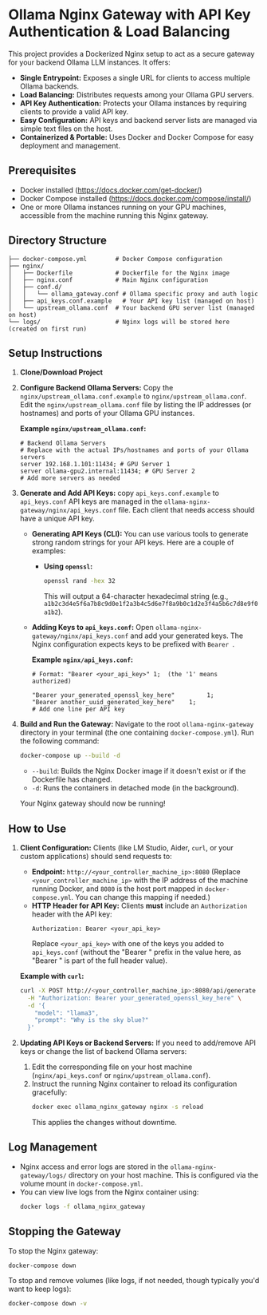 # Ollama Nginx Gateway with API Key Authentication & Load Balancing

This project provides a Dockerized Nginx setup to act as a secure gateway for your backend Ollama LLM instances. It offers:

* **Single Entrypoint:** Exposes a single URL for clients to access multiple Ollama backends.
* **Load Balancing:** Distributes requests among your Ollama GPU servers.
* **API Key Authentication:** Protects your Ollama instances by requiring clients to provide a valid API key.
* **Easy Configuration:** API keys and backend server lists are managed via simple text files on the host.
* **Containerized & Portable:** Uses Docker and Docker Compose for easy deployment and management.

## Prerequisites

* Docker installed (https://docs.docker.com/get-docker/)
* Docker Compose installed (https://docs.docker.com/compose/install/)
* One or more Ollama instances running on your GPU machines, accessible from the machine running this Nginx gateway.

## Directory Structure

```
├── docker-compose.yml        # Docker Compose configuration
├── nginx/
│   ├── Dockerfile            # Dockerfile for the Nginx image
│   ├── nginx.conf            # Main Nginx configuration
│   ├── conf.d/
│   │   └── ollama_gateway.conf # Ollama specific proxy and auth logic
│   ├── api_keys.conf.example   # Your API key list (managed on host)
│   └── upstream_ollama.conf  # Your backend GPU server list (managed on host)
└── logs/                     # Nginx logs will be stored here (created on first run)
```
## Setup Instructions

1.  **Clone/Download Project**

2.  **Configure Backend Ollama Servers:**
Copy the `nginx/upstream_ollama.conf.example` to `nginx/upstream_ollama.conf`.
    Edit the `nginx/upstream_ollama.conf` file by listing the IP addresses (or hostnames) and ports of your Ollama GPU instances.

    **Example `nginx/upstream_ollama.conf`:**
    ```nginx
    # Backend Ollama Servers
    # Replace with the actual IPs/hostnames and ports of your Ollama servers
    server 192.168.1.101:11434; # GPU Server 1
    server ollama-gpu2.internal:11434; # GPU Server 2
    # Add more servers as needed
    ```

3.  **Generate and Add API Keys:**
    copy `api_keys.conf.example` to `api_keys.conf`
    API keys are managed in the `ollama-nginx-gateway/nginx/api_keys.conf` file. Each client that needs access should have a unique API key.

    * **Generating API Keys (CLI):**
        You can use various tools to generate strong random strings for your API keys. Here are a couple of examples:

        * **Using `openssl`:**
            ```bash
            openssl rand -hex 32
            ```
            This will output a 64-character hexadecimal string (e.g., `a1b2c3d4e5f6a7b8c9d0e1f2a3b4c5d6e7f8a9b0c1d2e3f4a5b6c7d8e9f0a1b2`).

    * **Adding Keys to `api_keys.conf`:**
        Open `ollama-nginx-gateway/nginx/api_keys.conf` and add your generated keys. The Nginx configuration expects keys to be prefixed with `Bearer `.

        **Example `nginx/api_keys.conf`:**
        ```nginx
        # Format: "Bearer <your_api_key>" 1;  (the '1' means authorized)

        "Bearer your_generated_openssl_key_here"         1;
        "Bearer another_uuid_generated_key_here"    1;
        # Add one line per API key
        ```

4.  **Build and Run the Gateway:**
    Navigate to the root `ollama-nginx-gateway` directory in your terminal (the one containing `docker-compose.yml`).
    Run the following command:
    ```bash
    docker-compose up --build -d
    ```
    * `--build`: Builds the Nginx Docker image if it doesn't exist or if the Dockerfile has changed.
    * `-d`: Runs the containers in detached mode (in the background).

    Your Nginx gateway should now be running!

## How to Use

1.  **Client Configuration:**
    Clients (like LM Studio, Aider, `curl`, or your custom applications) should send requests to:
    * **Endpoint:** `http://<your_controller_machine_ip>:8080`
        (Replace `<your_controller_machine_ip>` with the IP address of the machine running Docker, and `8080` is the host port mapped in `docker-compose.yml`. You can change this mapping if needed.)
    * **HTTP Header for API Key:** Clients **must** include an `Authorization` header with the API key:
        ```
        Authorization: Bearer <your_api_key>
        ```
        Replace `<your_api_key>` with one of the keys you added to `api_keys.conf` (without the "Bearer " prefix in the value here, as "Bearer " is part of the full header value).

    **Example with `curl`:**
    ```bash
    curl -X POST http://<your_controller_machine_ip>:8080/api/generate \
      -H "Authorization: Bearer your_generated_openssl_key_here" \
      -d '{
        "model": "llama3",
        "prompt": "Why is the sky blue?"
      }'
    ```

2.  **Updating API Keys or Backend Servers:**
    If you need to add/remove API keys or change the list of backend Ollama servers:
    1.  Edit the corresponding file on your host machine (`nginx/api_keys.conf` or `nginx/upstream_ollama.conf`).
    2.  Instruct the running Nginx container to reload its configuration gracefully:
        ```bash
        docker exec ollama_nginx_gateway nginx -s reload
        ```
        This applies the changes without downtime.

## Log Management

* Nginx access and error logs are stored in the `ollama-nginx-gateway/logs/` directory on your host machine. This is configured via the volume mount in `docker-compose.yml`.
* You can view live logs from the Nginx container using:
    ```bash
    docker logs -f ollama_nginx_gateway
    ```

## Stopping the Gateway

To stop the Nginx gateway:
```bash
docker-compose down
```
To stop and remove volumes (like logs, if not needed, though typically you'd want to keep logs):
```bash
docker-compose down -v
```

